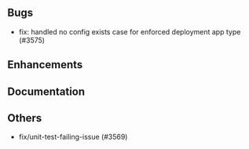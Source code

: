 ## Bugs
- fix: handled no config exists case for enforced deployment app type (#3575)
## Enhancements
## Documentation
## Others
- fix/unit-test-failing-issue (#3569)
